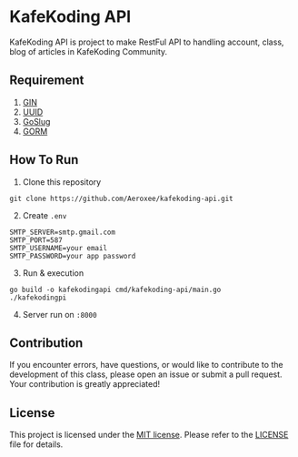 # KafeKoding API

KafeKoding API is project to make RestFul API to handling account, class, blog of articles in KafeKoding Community.

## Requirement

1. [GIN](https://github.com/gin-gonic/gin)
2. [UUID](https://github.com/google/uuid)
3. [GoSlug](https://github.com/gosimple/slug)
4. [GORM](https://gorm.io)

## How To Run

1. Clone this repository
```
git clone https://github.com/Aeroxee/kafekoding-api.git
```
2. Create `.env`
```
SMTP_SERVER=smtp.gmail.com
SMTP_PORT=587
SMTP_USERNAME=your email
SMTP_PASSWORD=your app password
```
3. Run & execution
```
go build -o kafekodingapi cmd/kafekoding-api/main.go
./kafekodingpi
```
4. Server run on `:8000`

## Contribution

If you encounter errors, have questions, or would like to contribute to the development of this class, please open an issue or submit a pull request. Your contribution is greatly appreciated!

## License

This project is licensed under the [MIT license](). Please refer to the [LICENSE](LICENSE) file for details.